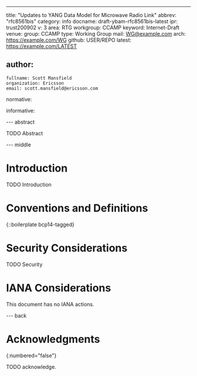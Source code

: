 ---
title: "Updates to YANG Data Model for Microwave Radio Link"
abbrev: "rfc8561bis"
category: info
docname: draft-ybam-rfc8561bis-latest
ipr:  trust200902
v: 3
area: RTG
workgroup: CCAMP
keyword: Internet-Draft
venue:
  group: CCAMP
  type: Working Group
  mail: WG@example.com
  arch: https://example.com/WG
  github: USER/REPO
  latest: https://example.com/LATEST

author:
 -
    fullname: Scott Mansfield
    organization: Ericsson
    email: scott.mansfield@ericsson.com

normative:

informative:


--- abstract

TODO Abstract


--- middle

# Introduction

TODO Introduction


# Conventions and Definitions

{::boilerplate bcp14-tagged}


# Security Considerations

TODO Security


# IANA Considerations

This document has no IANA actions.


--- back

# Acknowledgments
{:numbered="false"}

TODO acknowledge.
